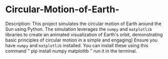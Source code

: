 # Circular-Motion-of-Earth-

 Description: This project simulates the circular motion of Earth around the Sun using Python. The simulation leverages the `numpy` and `matplotlib` libraries to create an animated visualization of Earth's orbit, demonstrating basic principles of circular motion in a simple and engaging]
 Ensure you have `numpy` and `matplotlib` installed. You can install these using this command " pip install numpy matplotlib " run it in the terminal. 
 

